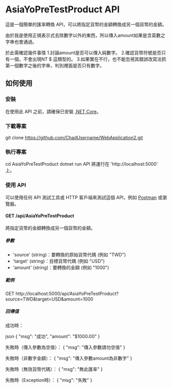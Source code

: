 # AsiaYoPreTestProduct API

這是一個簡單的匯率轉換 API，可以將指定貨幣的金額轉換成另一個貨幣的金額。

由於我是使用正規表示式去除數字以外的東西，所以傳入amount如果是含英數之字串也會通過。

於此需確認幾件事情
1.討論amount是否可以傳入純數字。
2.確認貨幣符號是否只有一個，不會出現NT $ 這類型的。
3.如果實在不行，也不能忽視其錯誤改寫法抓第一個數字之後的字串，判別裡面是否只有數字。

## 如何使用

### 安裝

在使用此 API 之前，請確保已安裝 [.NET Core](https://dotnet.microsoft.com/download)。

### 下載專案

git clone https://github.com/ChadUsername/WebApplication2.git

### 執行專案

cd AsiaYoPreTestProduct
dotnet run
API 將運行在 'http://localhost:5000' 上。

### 使用 API

可以使用任何 API 測試工具或 HTTP 客戶端來測試這個 API，例如 [Postman](https://www.postman.com/) 或瀏覽器。

#### GET /api/AsiaYoPreTestProduct

將指定貨幣的金額轉換成另一個貨幣的金額。

##### 參數

- 'source' (string)：要轉換的原始貨幣代碼 (例如 "TWD")
- 'target' (string)：目標貨幣代碼 (例如 "USD")
- 'amount' (string)：要轉換的金額 (例如 "1000")

##### 範例

GET http://localhost:5000/api/AsiaYoPreTestProduct?source=TWD&target=USD&amount=1000

##### 回傳值

成功時：

json
{
  "msg": "成功",
  "amount": "$1000.00"
}

失敗時（傳入參數為空值）：
{
  "msg": "傳入參數請勿空值"
}

失敗時（非數字金額）：
{
  "msg": "傳入參數amount為非數字"
}

失敗時（無效貨幣代碼）：
{
  "msg": "無此匯率"
}

失敗時（Exception時）：
{
  "msg": "失敗"
}
